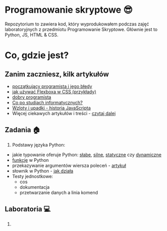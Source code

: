 # Programowanie skryptowe 😎
Repozytorium to zawiera kod, który wyprodukowałem podczas zajęć laboratoryjnych z przedmiotu Programowanie Skryptowe. Głównie jest to Python, JS, HTML & CSS.

# Co, gdzie jest?
## Zanim zaczniesz, kilk artykułów
- [początkujący programista i jego błędy](https://bulldogjob.pl/readme/poczatkujacy-programista-i-jego-bledy)
- [jak używać Flexboxa w CSS (przykłady)](https://bulldogjob.pl/readme/jak-uzywac-flexbox-w-css-przyklady)
- [dobry programista](https://bulldogjob.pl/readme/dobry-programista-czym-sie-wyroznia)
- [Co po studiach informatycznych?](https://bulldogjob.pl/readme/co-po-studiach-informatycznych)
- [Wzloty i upadki - historia JavaScripta](https://bulldogjob.pl/readme/wzloty-i-upadki-historia-javascript)
- Więcej ciekawych artykułów i treści - [czytaj dalej](https://bulldogjob.pl/readme)


## Zadania :house:
1. Podstawy języka Python:
- jakie typowanie oferuje Python: [słabe](https://pl.wikipedia.org/wiki/Typowanie_s%C5%82abe), [silne](), [statyczne](https://pl.wikipedia.org/wiki/Typowanie_statyczne) czy [dynamiczne](https://pl.wikipedia.org/wiki/Typowanie_dynamiczne)
- [funkcje](https://www.programiz.com/python-programming/function) w Python
- przekazywanie argumentów wiersza poleceń - [artykuł](https://docs.python.org/3/library/sys.html#sys.argv)
- słownik w Python - [jak działa](https://docs.python.org/3/tutorial/datastructures.html#dictionaries) 
- Testy jednostkowe:
    * cos
    * dokumentacja
    * przetwarzanie danych a linia komend 


## Laboratoria :computer:
1. 